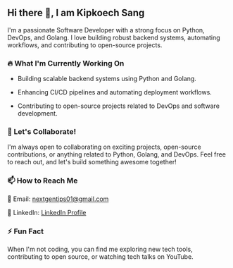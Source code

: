 ## Hi there 👋, I am Kipkoech Sang
I'm a passionate Software Developer with a strong focus on Python, DevOps, and Golang. I love building robust backend systems, automating workflows, and contributing to open-source projects.

### 🔥 What I'm Currently Working On

- Building scalable backend systems using Python and Golang.

- Enhancing CI/CD pipelines and automating deployment workflows.

- Contributing to open-source projects related to DevOps and software development.

### 🚀 Let's Collaborate!

I'm always open to collaborating on exciting projects, open-source contributions, or anything related to Python, Golang, and DevOps. Feel free to reach out, and let's build something awesome together!

### 📫 How to Reach Me

📧 Email: nextgentips01@gmail.com

💼 LinkedIn: [LinkedIn Profile](https://www.linkedin.com/in/sangkips/)

### ⚡ Fun Fact

When I'm not coding, you can find me exploring new tech tools, contributing to open source, or watching tech talks on YouTube.

